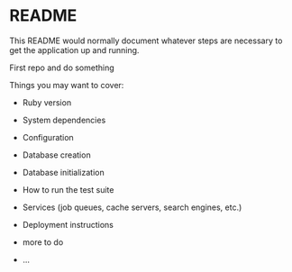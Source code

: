 # README

This README would normally document whatever steps are necessary to get the
application up and running.

First repo and do something

Things you may want to cover:

- Ruby version

- System dependencies

- Configuration

- Database creation

- Database initialization

- How to run the test suite

- Services (job queues, cache servers, search engines, etc.)

- Deployment instructions

- more to do

- ...
